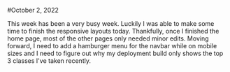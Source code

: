 #October 2, 2022

This week has been a very busy week. Luckily I was able to make some time to finish the responsive layouts
today. Thankfully, once I finished the home page, most of the other pages only needed minor edits. Moving forward,
I need to add a hamburger menu for the navbar while on mobile sizes and I need to figure out why my deployment
build only shows the top 3 classes I've taken recently. 